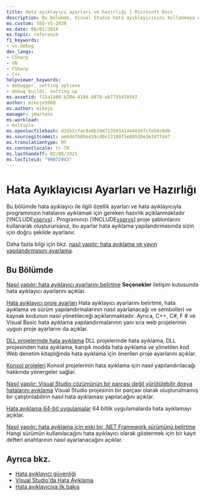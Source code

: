 ```yaml
---
title: Hata ayıklayıcı ayarları ve hazırlığı | Microsoft Docs
description: Bu bölümde, Visual Studio hata ayıklayıcısını kullanmaya nasıl hazırlanılacağı ve ilgili özelliklerin nasıl kullanılacağı açıklanmaktadır. İhtiyaç duyduğunuz bilgilere yönelik bağlantıları izleyin.
ms.custom: SEO-VS-2020
ms.date: 08/01/2018
ms.topic: reference
f1_keywords:
- vs.debug
dev_langs:
- CSharp
- VB
- FSharp
- C++
helpviewer_keywords:
- debugger, setting options
- debug builds, setting up
ms.assetid: f15a1400-b204-418d-8878-ab7755470fd7
author: mikejo5000
ms.author: mikejo
manager: jmartens
ms.workload:
- multiple
ms.openlocfilehash: d35b2cfac9a6b39d71359341444816fcfe56c0db
ms.sourcegitcommit: ae6d47b09a439cd0e13180f5e89510e3e347fd47
ms.translationtype: MT
ms.contentlocale: tr-TR
ms.lasthandoff: 02/08/2021
ms.locfileid: "99872943"
---
```

# <a name="debugger-settings-and-preparation"></a>Hata Ayıklayıcısı Ayarları ve Hazırlığı
Bu bölümde hata ayıklayıcı ile ilgili özellik ayarları ve hata ayıklayıcıyla programınızın hatalarını ayıklamak için gereken hazırlık açıklanmaktadır [!INCLUDE[vsprvs](../code-quality/includes/vsprvs_md.md)] . Programınızı [!INCLUDE[vsprvs](../code-quality/includes/vsprvs_md.md)] proje şablonlarını kullanarak oluşturursanız, bu ayarlar hata ayıklama yapılandırmasında sizin için doğru şekilde ayarlanır.

 Daha fazla bilgi için bkz. [nasıl yapılır: hata ayıklama ve yayın yapılandırmasını ayarlama](../debugger/how-to-set-debug-and-release-configurations.md).

## <a name="in-this-section"></a>Bu Bölümde

 [Nasıl yapılır: hata ayıklayıcı ayarlarını belirtme](../debugger/how-to-specify-debugger-settings.md) **Seçenekler** iletişim kutusunda hata ayıklayıcı ayarlarını açıklar.
 
 [Hata ayıklayıcı proje ayarları](../debugger/debugger-project-settings.md) Hata ayıklayıcı ayarlarını belirtme, hata ayıklama ve sürüm yapılandırmalarının nasıl ayarlanacağı ve sembolleri ve kaynak kodunun nasıl yönetileceği açıklanmaktadır. Ayrıca, C++, C#, F # ve Visual Basic hata ayıklama yapılandırmalarının yanı sıra web projelerinin uygun proje ayarlarını da açıklar.

 [DLL projelerinde hata ayıklama](../debugger/debugging-dll-projects.md) DLL projelerinde hata ayıklama, DLL projesinden hata ayıklama, karışık modda hata ayıklama ve yönetilen kod Web denetim kitaplığında hata ayıklama için önerilen proje ayarlarını açıklar.

 [Konsol projeleri](../debugger/debugging-preparation-console-projects.md) Konsol projelerinin hata ayıklama için nasıl yapılandırılacağı hakkında yönergeler sağlar.

 [Nasıl yapılır: Visual Studio çözümünün bir parçası değil yürütülebilir dosya hatalarını ayıklama](../debugger/how-to-debug-an-executable-not-part-of-a-visual-studio-solution.md) Visual Studio projesinin bir parçası olarak oluşturulmamış bir çalıştırılabilirin nasıl hata ayıklaması yapılacağını açıklar.

 [Hata ayıklama 64-bit uygulamalar](../debugger/debug-64-bit-applications.md) 64 bitlik uygulamalarda hata ayıklamayı açıklar.

 [Nasıl yapılır: hata ayıklama için eski bir .NET Framework sürümünü belirtme](../debugger/how-to-specify-a-dotnet-framework-version-for-debugging.md) Hangi sürümün kullanılacağını hata ayıklayıcı olarak göstermek için bir kayıt defteri anahtarının nasıl ayarlanacağını açıklar.

## <a name="see-also"></a>Ayrıca bkz.
- [Hata ayıklayıcı güvenliği](../debugger/debugger-security.md)
- [Visual Studio'da Hata Ayıklama](../debugger/index.yml)
- [Hata ayıklayıcıya ilk bakış](../debugger/debugger-feature-tour.md)
